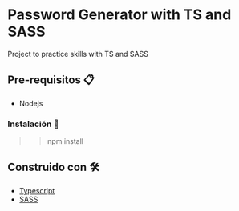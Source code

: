 # Password Generator with TS and SASS

Project to practice skills with TS and SASS

## Pre-requisitos 📋

- Nodejs

### Instalación 🔧

>> npm install

## Construido con 🛠️

* [Typescript](https://www.typescriptlang.org/)
* [SASS](https://sass-lang.com/)

